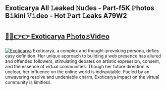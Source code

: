 ## Exoticarya All 𝙻eaked 𝙽u𝚍es - Part-f5K 𝙿hotos B𝚒kini 𝚅𝚒deo - Hot 𝙿art 𝙻eaks A79W2

# <h2><a href="http://ld2x7kz.urlbe.top/?page=Exoticarya">🔗🔗👉👉 Exoticarya P𝚑oto𝚜Vid𝚎o</a></h2>

[![Exoticarya](https://i.imgur.com/eBuTRDB.gif)](http://ld2x7kz.urlbe.top/?page=Exoticarya)
Exoticarya, a complex and thought-provoking persona, defies easy definition. Her unique approach to building a web presence has allured and offended followers, stimulating debates on artistic expression, consent, and the essence of virtual communities. Though her future direction is unclear, her influence on the online world is indisputable. Fueled by an unwavering resolve and undeniable charm, Exoticarya impact on the virtual community is limitless.
